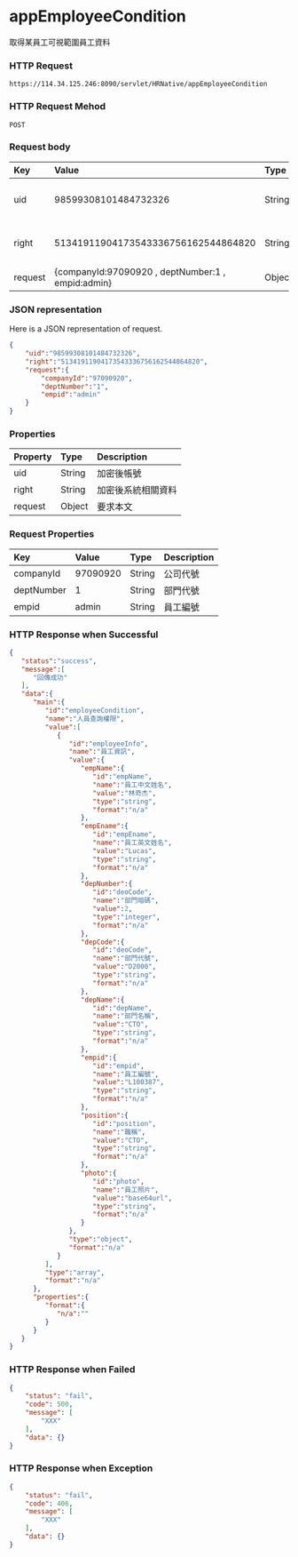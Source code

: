 # appEmployeeCondition
取得某員工可視範圍員工資料

### HTTP Request
```
https://114.34.125.246:8090/servlet/HRNative/appEmployeeCondition
```

### HTTP Request Mehod
```
POST
```

### Request body
| Key | Value | Type | Description |
|:----------|:-------------|:-----|:------------|
| uid | 98599308101484732326 | String | 需透過appLogin取得
| right | 51341911904173543336756162544864820 | String | 需透過appLogin取得 |
| request | {companyId:97090920 , deptNumber:1 , empid:admin} | Object | 查詢條件

### JSON representation
Here is a JSON representation of request.
```json
{
    "uid":"98599308101484732326",
    "right":"51341911904173543336756162544864820",
    "request":{
        "companyId":"97090920",
        "deptNumber":"1",
        "empid":"admin"
    }
}
```

### Properties
| Property | Type | Description |
|:---------|:-----|:------------|
| uid   | String | 加密後帳號 |
| right | String | 加密後系統相關資料 |
| request | Object | 要求本文 |

### Request Properties
| Key | Value | Type | Description
|:----------|:-------------|:-----|:------------|
| companyId | 97090920 | String | 公司代號 | N | n/a |
| deptNumber | 1 | String | 部門代號 | N | n/a |
| empid | admin | String | 員工編號 | Y | n/a |


### HTTP Response when Successful
```json
{
   "status":"success",
   "message":[
      "回傳成功"
   ],
   "data":{
      "main":{
         "id":"employeeCondition",
         "name":"人員查詢權限",
         "value":[
            {
               "id":"employeeInfo",
               "name":"員工資訊",
               "value":{
                  "empName":{
                     "id":"empName",
                     "name":"員工中文姓名",
                     "value":"林奇杰",
                     "type":"string",
                     "format":"n/a"
                  },
                  "empEname":{
                     "id":"empEname",
                     "name":"員工英文姓名",
                     "value":"Lucas",
                     "type":"string",
                     "format":"n/a"
                  },
                  "depNumber":{
                     "id":"deoCode",
                     "name":"部門暗碼",
                     "value":2,
                     "type":"integer",
                     "format":"n/a"
                  },
                  "depCode":{
                     "id":"deoCode",
                     "name":"部門代號",
                     "value":"D2000",
                     "type":"string",
                     "format":"n/a"
                  },
                  "depName":{
                     "id":"depName",
                     "name":"部門名稱",
                     "value":"CTO",
                     "type":"string",
                     "format":"n/a"
                  },
                  "empid":{
                     "id":"empid",
                     "name":"員工編號",
                     "value":"L100387",
                     "type":"string",
                     "format":"n/a"
                  },
                  "position":{
                     "id":"position",
                     "name":"職稱",
                     "value":"CTO",
                     "type":"string",
                     "format":"n/a"
                  },
                  "photo":{
                     "id":"photo",
                     "name":"員工照片",
                     "value":"base64url",
                     "type":"string",
                     "format":"n/a"
                  }
               },
               "type":"object",
               "format":"n/a"
            }
         ],
         "type":"array",
         "format":"n/a"
      },
      "properties":{
         "format":{
            "n/a":""
         }
      }
   }
}
```

### HTTP Response when Failed
```json
{
    "status": "fail",
    "code": 500,
    "message": [
        "XXX"
    ],
    "data": {}
}
```

### HTTP Response when Exception
```json
{
    "status": "fail",
    "code": 406,
    "message": [
        "XXX"
    ],
    "data": {}
}
```
